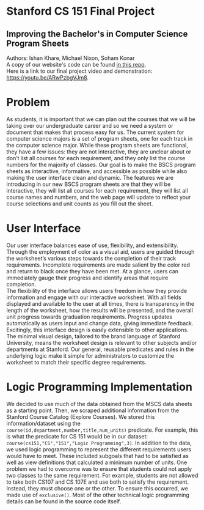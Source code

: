 # Stanford CS 151 Final Project
## Improving the Bachelor's in Computer Science Program Sheets
Authors: Ishan Khare, Michael Nixon, Soham Konar <br>
A copy of our website's code can be found [in this repo](ai-bscs-program-sheet.html). <br>
Here is a link to our final project video and demonstration: https://youtu.be/ARwPzbgVJm8.

# Problem
As students, it is important that we can plan out the courses that we will be taking over our undergraduate career and so we need a system or document that makes that process easy for us. The current system for computer science majors is a set of program sheets, one for each track in the computer science major. While these program sheets are functional, they have a few issues: they are not interactive, they are unclear about or donʼt list all courses for each requirement, and they only list the course numbers for the majority of classes. Our goal is to make the BSCS program sheets as interactive, informative, and accessible as possible while also making the user interface clean and dynamic. The features we are introducing in our new BSCS program sheets are that they will be interactive, they will list all courses for each requirement, they will list all course names and numbers, and the web page will update to reflect your course selections and unit counts as you fill out the sheet.

# User Interface
Our user interface balances ease of use, flexibility, and extensibility. Through the employment of color as a visual aid, users are guided through the worksheetʼs various steps towards the completion of their track requirements. Incomplete requirements are made salient by the color red and return to black once they have been met. At a glance, users can immediately gauge their progress and identify areas that require completion. <br>
The flexibility of the interface allows users freedom in how they provide information and engage with our interactive worksheet. With all fields displayed and available to the user at all times, there is transparency in the length of the worksheet, how the results will be presented, and the overall unit progress towards graduation requirements. Progress updates automatically as users input and change data, giving immediate feedback. <br>
Excitingly, this interface design is easily extensible to other applications. The minimal visual design, tailored to the brand language of Stanford University, means the worksheet design is relevant to other subjects and/or departments at Stanford. Our general, reusable predicates and rules in the underlying logic make it simple for administrators to customize the worksheet to match their specific degree requirements.

# Logic Programming Implementation
We decided to use much of the data obtained from the MSCS data sheets as a starting point. Then, we scraped additional information from the Stanford Course Catalog (Explore Courses). We stored this information/dataset using the `course(id,department,number,title,num_units)` predicate. For example, this is what the predicate for CS 151 would be in our dataset: `course(cs151,"CS","151","Logic Programming",3)`. In addition to the data, we used logic programming to represent the different requirements users would have to meet. These included subgoals that had to be satisfied as well as view definitions that calculated a minimum number of units. One problem we had to overcome was to ensure that students could not apply two classes to the same requirement. For example, students are not allowed to take both CS107 and CS 107E and use both to satisfy the requirement. Instead, they must choose one or the other. To ensure this occurred, we made use of `exclusive()`. Most of the other technical logic programming details can be found in the source code itself.
